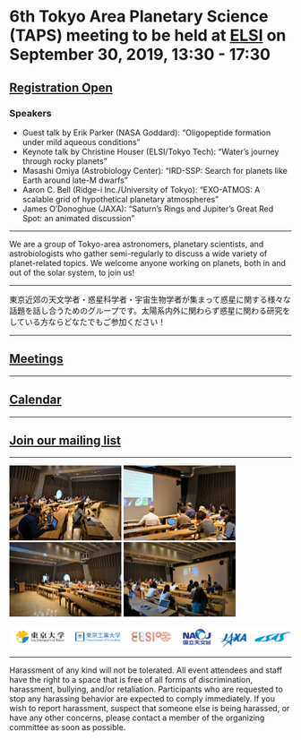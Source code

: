 <!-- 
# 5th Tokyo Area Planetary Science (TAPS) meeting to be held at the University of Tokyo (Hongo campus) on June 10, 2019, 13:30-17:30
## [Registration Open](https://docs.google.com/forms/d/e/1FAIpQLSfRwIPFsXRHZEcWsZihy_jKtjF3v96vvAnC0Q1Zay3cLO0u1Q/viewform)
-->
# 6th Tokyo Area Planetary Science (TAPS) meeting to be held at [ELSI](http://elsi.jp/) on September 30, 2019, 13:30 - 17:30
## [Registration Open](https://docs.google.com/forms/d/e/1FAIpQLSfRwIPFsXRHZEcWsZihy_jKtjF3v96vvAnC0Q1Zay3cLO0u1Q/viewform)
### Speakers
- Guest talk by Erik Parker (NASA Goddard): “Oligopeptide formation under mild aqueous conditions”
- Keynote talk by Christine Houser (ELSI/Tokyo Tech): “Water’s journey through rocky planets”
- Masashi Omiya (Astrobiology Center): “IRD-SSP: Search for planets like Earth around late-M dwarfs”
- Aaron C. Bell (Ridge-i Inc./University of Tokyo): “EXO-ATMOS: A scalable grid of hypothetical planetary atmospheres”
- James O’Donoghue (JAXA): “Saturn’s Rings and Jupiter’s Great Red Spot: an animated discussion”

---

We are a group of Tokyo-area astronomers, planetary scientists, and astrobiologists who gather semi-regularly to discuss a wide variety of planet-related topics. We welcome anyone working on planets, both in and out of the solar system, to join us!

---

東京近郊の天文学者・惑星科学者・宇宙生物学者が集まって惑星に関する様々な話題を話し合うためのグループです。太陽系内外に関わらず惑星に関わる研究をしている方ならどなたでもご参加ください！

---

## [Meetings](meetings)

---

## [Calendar](https://calendar.google.com/calendar/embed?src=a32qrv3tnpfk6riaih04b2imt0%40group.calendar.google.com&ctz=Asia%2FTokyo)

---

## [Join our mailing list](http://goo.gl/tLDPFM)

---

<img src="images/meetings/taps2/1.jpg" alt="drawing" width="200"/> <img src="images/meetings/taps2/2.jpg" alt="drawing" width="200"/> <img src="images/meetings/taps2/3.jpg" alt="drawing" width="200"/> <img src="images/meetings/taps2/4.jpg" alt="drawing" width="200"/>

![](images/logos.png)

---

Harassment of any kind will not be tolerated. All event attendees and staff have the right to a space that is free of all forms of discrimination, harassment, bullying, and/or retaliation. Participants who are requested to stop any harassing behavior are expected to comply immediately. If you wish to report harassment, suspect that someone else is being harassed, or have any other concerns, please contact a member of the organizing committee as soon as possible.
